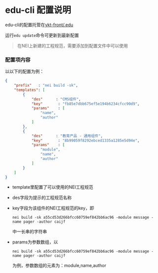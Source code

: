 # edu-cli 配置说明

edu-cli的配置托管在[ykt-front/.edu](https://g.hz.netease.com/ykt-front/.edu)

运行```edu update```命令可更新到最新配置

> 在NEI上新建的工程规范，需要添加到配置文件中可以使用

### 配置项内容

以以下的配置为例：

```json
{
    "prefix"   : "nei build -sk",
    "templates": [
        {
            "des"      : "CMS组件",
            "key"       : "fb85e7dbb675ef5e194b6234cfcc90d9",
            "params"    : [
                "name",
                "author"
            ]
        },
        {
            "des"      : "教育产品 - 通用组件",
            "key"       : "8b99059f8292ebced1335a1285e5d94e",
            "params"    : [
                "module",
                "name",
                "author"
            ]
        }
    ]
}
```

- template里配置了可以使用的NEI工程规范
- des字段为提示的工程规范名称
- key字段为该组件的NEI工程规范的key，即

    ```nei build -sk a55cd53d266bfcc60759ef842bb6ac96 -module message -name pager -author caijf```

    中一长串的字符串

- params为参数数组，以

    ```nei build -sk a55cd53d266bfcc60759ef842bb6ac96 -module message -name pager -author caijf```
    
    为例，参数数组的元素为：module,name,author


